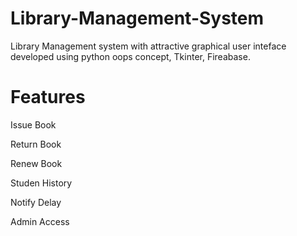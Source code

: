 # Library-Management-System

 Library Management system with attractive graphical user inteface developed using python oops concept, Tkinter, Fireabase.
 
# Features
 Issue Book
 
 Return Book
 
 Renew Book
 
 Studen History
 
 Notify Delay
 
 Admin Access
 
